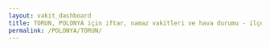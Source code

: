```yaml
---
layout: vakit_dashboard
title: TORUN, POLONYA için iftar, namaz vakitleri ve hava durumu - ilçe/eyalet seç
permalink: /POLONYA/TORUN/
---
```


<script type="text/javascript">
  var GLOBAL_COUNTRY = 'POLONYA';
  var GLOBAL_CITY = 'TORUN';
  var GLOBAL_STATE = '';
  var lat = 72;
  var lon = 21;
</script>
